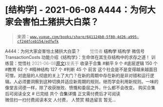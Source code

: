 # [结构学] - 2021-06-08 A444：为何大家会害怕土猪拱大白菜？

> 来源：[`www.yuque.com/books/share/641124b8-5f80-4d26-a995-cf244fceb154/edfwfk`](https://www.yuque.com/books/share/641124b8-5f80-4d26-a995-cf244fceb154/edfwfk)

<ne-p id="520f42f3293818f927861ebbd5b15da4_p_0" data-lake-id="520f42f3293818f927861ebbd5b15da4_p_0"><ne-text id="uc549417d" style="color: rgb(51, 51, 51);">A444：为何大家会害怕土猪拱大白菜？</ne-text></ne-p> <ne-p id="7129de19ac51c258b1dd9ef40c873164" data-lake-id="7129de19ac51c258b1dd9ef40c873164"><ne-text id="u97864d10" ne-fontsize="12" style="color: rgb(255, 255, 255);">原创</ne-text><ne-text id="u4f3bdcef" style="color: rgb(140, 140, 140);">觉悟者</ne-text> <ne-text id="u3c9b6f18" ne-fontsize="14">结构学</ne-text></ne-p> <ne-p id="c58bf8b7e412f42011c3d486c5d4748e" data-lake-id="c58bf8b7e412f42011c3d486c5d4748e"><ne-text id="ud3ce9772" ne-fontsize="14" ne-bold="true" style="color: rgb(51, 51, 51);">结构学</ne-text></ne-p> <ne-p id="4b1aa4b976eef8ceb2c62d1d75fc259c" data-lake-id="4b1aa4b976eef8ceb2c62d1d75fc259c"><ne-text id="u39bda735" ne-fontsize="14" style="color: rgb(51, 51, 51);">微信号</ne-text><ne-text id="u118e12cb" ne-fontsize="14" style="color: rgb(51, 51, 51);">TransactionCosts</ne-text></ne-p> <ne-p id="a0c3a74322f4369b8882eacc5c108529" data-lake-id="a0c3a74322f4369b8882eacc5c108529"><ne-text id="u07657036" ne-fontsize="14" style="color: rgb(51, 51, 51);">功能介绍</ne-text><ne-text id="u8c78c8d9" ne-fontsize="14" style="color: rgb(51, 51, 51);">《结构学》：生命体在其生存结构中的求存之道！ 训练营：觉悟社</ne-text></ne-p> <ne-p id="2f45e4997c53818aa7ef5d873997d5ce" data-lake-id="2f45e4997c53818aa7ef5d873997d5ce"><ne-text id="u6aa523f8" style="color: rgb(140, 140, 140);">2021-06-08</ne-text>[<ne-text id="u6b58b3c0" ne-fontsize="14">原文</ne-text>](https://mp.weixin.qq.com/s?__biz=MzIzMDYwOTM0Mg==&mid=2247485806&idx=1&sn=d1f7b749b1abe92999db36c5e691e40a&chksm=e8b191bfdfc618a9f3080b2efea187d6757120f005b9310e5ec1af65d028bc67b6f5f864b0c9#rd))<ne-text id="u1c56511c" ne-fontsize="14" style="color: rgb(140, 140, 140);">发表于</ne-text></ne-p> <ne-p id="45349c7348a899550dc6e8147aa267cd" data-lake-id="45349c7348a899550dc6e8147aa267cd"><ne-text id="ue367019f" style="color: rgb(51, 51, 51);">收录于合集</ne-text></ne-p> <ne-p id="d55f07aaa9947bae766203d6502f6a7f" data-lake-id="d55f07aaa9947bae766203d6502f6a7f"><ne-text id="u15b93f48" style="color: rgb(51, 51, 51);">#躺平 9 个</ne-text></ne-p> <ne-p id="a6df460b212fe4a2be51437cf949400e" data-lake-id="a6df460b212fe4a2be51437cf949400e"><ne-text id="u6b70053a" style="color: rgb(51, 51, 51);">#底层逻辑 150 个</ne-text></ne-p> <ne-p id="4af87aa19ef2cdec7d4b207027a18ca4" data-lake-id="4af87aa19ef2cdec7d4b207027a18ca4"><ne-text id="u2a4b91d0" style="color: rgb(51, 51, 51);">#教育 62 个</ne-text></ne-p> <ne-p id="6e058af3620ead611252e81a21ba2f93" data-lake-id="6e058af3620ead611252e81a21ba2f93"><ne-text id="u96196fcc" style="color: rgb(51, 51, 51);">#精神结构 127 个</ne-text></ne-p> <ne-p id="ceb2115e723bd888008a250c1e9a51a8" data-lake-id="ceb2115e723bd888008a250c1e9a51a8"><ne-text id="uf19ed922" style="color: rgb(51, 51, 51);">#判断 45 个</ne-text></ne-p> <ne-p id="2d65b3e5cdbbd75de7b0bdb5df90f636" data-lake-id="2d65b3e5cdbbd75de7b0bdb5df90f636"><ne-text id="u2e77b3df" style="color: rgb(51, 51, 51);">前言</ne-text></ne-p> <ne-p id="3bd4f9524ef2f95c4b8b0b08491fcc2b" data-lake-id="3bd4f9524ef2f95c4b8b0b08491fcc2b"><ne-text id="ua0725604" style="color: rgb(51, 51, 51);">这个社会是不是变得越来越面目可憎，对底层的人彻底的关上了大门？在新的周期中存在新的是非对错和运行逻辑。人必须要洞察到这种切换并适应新周期的规则，继而学会利用新规则。一味的像堂吉诃德一样，除了收获挫败、愤慨和委屈之外，什么都不会改变。</ne-text></ne-p> <ne-p id="d775be24eab1a88f8495b297372612e1" data-lake-id="d775be24eab1a88f8495b297372612e1" ne-alignment="center"><ne-text id="ufe6b3d1b" style="color: rgb(51, 51, 51);">购买合集后可阅读全文</ne-text></ne-p> <ne-p id="ee212080a4644f75c29b28fc8e19d007" data-lake-id="ee212080a4644f75c29b28fc8e19d007" ne-alignment="center"><ne-text id="u3daebd85" style="color: rgb(51, 51, 51);">#</ne-text></ne-p> <ne-p id="622aa4dd6c31400d3709fa720a9e9753" data-lake-id="622aa4dd6c31400d3709fa720a9e9753" ne-alignment="center"><ne-text id="uaf3f5bff" style="color: rgb(51, 51, 51);">已完结 共个</ne-text></ne-p> <ne-p id="7337e89b74b51947e49419b72e1c800d" data-lake-id="7337e89b74b51947e49419b72e1c800d" ne-alignment="center"><ne-text id="u0af58cde" ne-fontsize="16">合集详情</ne-text></ne-p> <ne-p id="3b1b928bf83019ae75f8bf4dac6ede69" data-lake-id="3b1b928bf83019ae75f8bf4dac6ede69" ne-alignment="center"><ne-text id="uc39fe242" style="color: rgb(51, 51, 51);">正文需付费后才可阅读</ne-text></ne-p> <ne-p id="d83b3985b0633612a0a79ef5a14b1b45" data-lake-id="d83b3985b0633612a0a79ef5a14b1b45" ne-alignment="center"><ne-text id="ua360431c" style="color: rgb(255, 255, 255);">加载中</ne-text></ne-p> <ne-p id="390a6426d090068a5b9ac3c5b9c93b8a" data-lake-id="390a6426d090068a5b9ac3c5b9c93b8a" ne-alignment="center"><ne-text id="uafb404c5" style="color: rgb(255, 255, 255);"> 微信豆购买</ne-text></ne-p> <ne-p id="b4cab063a4351569a9edb87846557075" data-lake-id="b4cab063a4351569a9edb87846557075" ne-alignment="center"><ne-text id="u89cb5719" style="color: rgb(51, 51, 51);">微信扫一扫付费阅读本文</ne-text></ne-p> <ne-p id="6a807e1831270142b3daa463d35e7e20" data-lake-id="6a807e1831270142b3daa463d35e7e20" ne-alignment="center"><ne-text id="u491ed67e" ne-fontsize="13" style="color: rgb(51, 51, 51);">人付费， 人赞赏</ne-text></ne-p> <ne-h3 id="ekf26" data-lake-id="ekf26"><ne-heading-ext><ne-heading-anchor></ne-heading-anchor><ne-heading-fold></ne-heading-fold></ne-heading-ext><ne-heading-content><ne-text id="uf58c12d4" ne-fontsize="16" style="color: rgb(51, 51, 51);">精选留言</ne-text></ne-heading-content></ne-h3> <ne-p id="c3412e206b7b5dc33888f0fef138667b" data-lake-id="c3412e206b7b5dc33888f0fef138667b"><ne-text id="u0e1cf846" style="color: rgb(51, 51, 51);">暂无...</ne-text></ne-p>